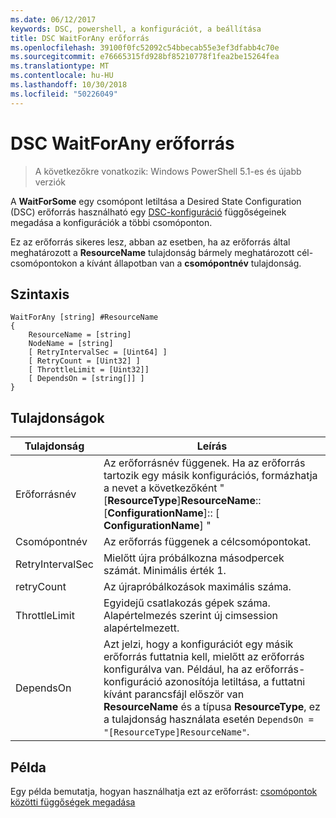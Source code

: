 ```yaml
---
ms.date: 06/12/2017
keywords: DSC, powershell, a konfigurációt, a beállítása
title: DSC WaitForAny erőforrás
ms.openlocfilehash: 39100f0fc52092c54bbecab55e3ef3dfabb4c70e
ms.sourcegitcommit: e76665315fd928bf85210778f1fea2be15264fea
ms.translationtype: MT
ms.contentlocale: hu-HU
ms.lasthandoff: 10/30/2018
ms.locfileid: "50226049"
---
```

# <a name="dsc-waitforany-resource"></a>DSC WaitForAny erőforrás

> A következőkre vonatkozik: Windows PowerShell 5.1-es és újabb verziók

A **WaitForSome** egy csomópont letiltása a Desired State Configuration (DSC) erőforrás használható egy [DSC-konfiguráció](configurations.md) függőségeinek megadása a konfigurációk a többi csomóponton.

Ez az erőforrás sikeres lesz, abban az esetben, ha az erőforrás által meghatározott a **ResourceName** tulajdonság bármely meghatározott cél-csomópontokon a kívánt állapotban van a **csomópontnév** tulajdonság.


## <a name="syntax"></a>Szintaxis

```
WaitForAny [string] #ResourceName
{
    ResourceName = [string]
    NodeName = [string]
    [ RetryIntervalSec = [Uint64] ]
    [ RetryCount = [Uint32] ]
    [ ThrottleLimit = [Uint32]]
    [ DependsOn = [string[]] ]
}
```

## <a name="properties"></a>Tulajdonságok

|  Tulajdonság  |  Leírás   |
|---|---|
| Erőforrásnév| Az erőforrásnév függenek. Ha az erőforrás tartozik egy másik konfigurációs, formázhatja a nevet a következőként "[__ResourceType__]__ResourceName__:: [__ConfigurationName__]:: [ __ConfigurationName__] "|
| Csomópontnév| Az erőforrás függenek a célcsomópontokat.|
| RetryIntervalSec| Mielőtt újra próbálkozna másodpercek számát. Minimális érték 1.|
| retryCount| Az újrapróbálkozások maximális száma.|
| ThrottleLimit| Egyidejű csatlakozás gépek száma. Alapértelmezés szerint új cimsession alapértelmezett.|
| DependsOn | Azt jelzi, hogy a konfigurációt egy másik erőforrás futtatnia kell, mielőtt az erőforrás konfigurálva van. Például, ha az erőforrás-konfiguráció azonosítója letiltása, a futtatni kívánt parancsfájl először van __ResourceName__ és a típusa __ResourceType__, ez a tulajdonság használata esetén `DependsOn = "[ResourceType]ResourceName"`.|


## <a name="example"></a>Példa

Egy példa bemutatja, hogyan használhatja ezt az erőforrást: [csomópontok közötti függőségek megadása](crossNodeDependencies.md)